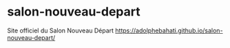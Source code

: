 # salon-nouveau-depart
Site officiel du Salon Nouveau Départ
https://adolphebahati.github.io/salon-nouveau-depart/
